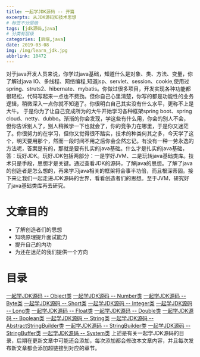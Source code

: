 ```yaml
---
title: 一起学JDK源码 -- 开篇
excerpts: 从JDK源码知技术思想
# 标签不分层级
tags: [jdk源码,java]
# 分类有层级
categories: [后端,java]
date: 2019-03-08
img: /img/learn_jdk.jpg
abbrlink: 10472
---
```

对于java开发人员来说，你学过java基础，知道什么是对象、类、方法、变量，你了解过java IO、多线程、网络编程,知道jsp、servlet、session、cookie,使用过spring、struts2、hibernate、mybatis。你做过很多项目，开发实现各种功能都很轻松，代码写起来一点也不费劲。但你自己心里清楚，你写的都是功能性的业务逻辑，稍微深入一点你就不知道了。你很明白自己其实没有什么水平，更称不上是大牛。 于是你为了让自己变成所为的大牛开始学习各种框架spring boot、spring cloud、netty、dubbo。渐渐的你会发现，学这些有什么用，你会的别人不会，但你告诉别人了，别人稍微学一下也就会了，你的竞争力在哪里，于是你又迷茫了。你很努力的在学习，但你又觉得很不踏实，技术的种类何其之多，今天学了这个，明天要用那个，然而一段时间不用之后你会全然忘记。有没有一种一劳永逸的方法呢，答案是有的，那就是要有扎实的java基础。什么才是扎实的java基础，答：玩好JDK。玩好JDK包括两部分：一是学好JVM、二是玩转java基础类库。技术只是手段，思想才是关键。通过查看JDK的源码，了解java的思想。了解了java的创造者是怎么想的，再来学习java相关的框架将会事半功倍，而且根深蒂固。接下来让我们一起走进JDK源码的世界，看看创造者们的思想。至于JVM，研究好了java基础类库再去研究。
# 文章目的
+ 了解创造者们的思想
+ 知晓原理提升面试能力
+ 提升自己的内功
+ 为还在迷茫的我们提供一个方向

# 目录
[一起学JDK源码 -- Object类](https://www.jianshu.com/p/08c8890af5a0)
[一起学JDK源码 -- Number类](https://www.jianshu.com/p/aebe99708d95)
[一起学JDK源码 -- Byte类](https://www.jianshu.com/p/26bedb3ae3c4)
[一起学JDK源码 -- Short类](https://www.jianshu.com/p/3826ccd9e867)
[一起学JDK源码 -- Integer类](https://www.jianshu.com/p/e07d126ac1d0)
[一起学JDK源码 -- Long类](https://www.jianshu.com/p/160c2bf8f781)
[一起学JDK源码 -- Float类](https://www.jianshu.com/p/11d693340afc)
[一起学JDK源码 -- Double类](https://www.jianshu.com/p/573457f624d2)
[一起学JDK源码 -- Boolean类](https://www.jianshu.com/p/f1fd2fddda9a)
[一起学JDK源码 -- String类](https://www.jianshu.com/p/b3e9deacd155)
[一起学JDK源码 -- AbstractStringBuilder类](https://www.jianshu.com/p/77e82f324144)
[一起学JDK源码 -- StringBuilder类](https://www.jianshu.com/p/9f5d1dd7d383)
[一起学JDK源码 -- StringBuffer类](https://www.jianshu.com/p/6a713cad80a9)
[一起学JDK源码 -- System类](https://www.jianshu.com/p/364eb51df927)
上述是有关一起学JDK源码的目录，后期在更新文章中可能还会添加，每次添加都会修改本文章内容，并且每次发布新文章都会添加超链接到对应的章节。
